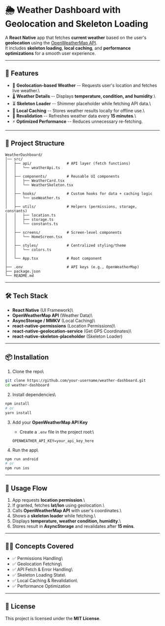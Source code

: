 # 🌦️ Weather Dashboard with Geolocation and Skeleton Loading

A **React Native** app that fetches **current weather** based on the
user's **geolocation** using the [OpenWeatherMap
API](https://openweathermap.org/api).\
It includes **skeleton loading**, **local caching**, and **performance
optimizations** for a smooth user experience.

---

## 🚀 Features

- 📍 **Geolocation-based Weather** -- Requests user's location and
  fetches live weather.\
- 🌡️ **Weather Details** -- Displays **temperature, condition, and
  humidity**.\
- ⏳ **Skeleton Loader** -- Shimmer placeholder while fetching API
  data.\
- 💾 **Local Caching** -- Stores weather results locally for offline
  use.\
- 🔄 **Revalidation** -- Refreshes weather data every **15 minutes**.\
- ⚡ **Optimized Performance** -- Reduces unnecessary re-fetching.

---

## 📂 Project Structure

    WeatherDashboard/
    │── src/
    │   ├── api/                # API layer (fetch functions)
    │   │   └── weatherApi.ts
    │   │
    │   ├── components/         # Reusable UI components
    │   │   ├── WeatherCard.tsx
    │   │   └── WeatherSkeleton.tsx
    │   │
    │   ├── hooks/              # Custom hooks for data + caching logic
    │   │   └── useWeather.ts
    │   │
    │   ├── utils/              # Helpers (permissions, storage, constants)
    │   │   ├── location.ts
    │   │   ├── storage.ts
    │   │   └── constants.ts
    │   │
    │   ├── screens/            # Screen-level components
    │   │   └── HomeScreen.tsx
    │   │
    │   ├── styles/             # Centralized styling/theme
    │   │   └── colors.ts
    │   │
    │   └── App.tsx             # Root component
    │
    ├── .env                    # API keys (e.g., OpenWeatherMap)
    ├── package.json
    └── README.md

---

## 🛠️ Tech Stack

- **React Native** (UI Framework)\
- **OpenWeatherMap API** (Weather Data)\
- **AsyncStorage / MMKV** (Local Caching)\
- **react-native-permissions** (Location Permissions)\
- **react-native-geolocation-service** (Get GPS Coordinates)\
- **react-native-skeleton-placeholder** (Skeleton Loader)

---

## 📦 Installation

1.  Clone the repo\

```bash
git clone https://github.com/your-username/weather-dashboard.git
cd weather-dashboard
```

2.  Install dependencies\

```bash
npm install
# or
yarn install
```

3.  Add your **OpenWeatherMap API Key**

    - Create a `.env` file in the project root:\

    ```env
    OPENWEATHER_API_KEY=your_api_key_here
    ```

4.  Run the app\

```bash
npm run android
# or
npm run ios
```

---

## 📖 Usage Flow

1.  App requests **location permission**.\
2.  If granted, fetches **lat/lon** using geolocation.\
3.  Calls **OpenWeatherMap API** with user's coordinates.\
4.  Shows a **skeleton loader** while fetching.\
5.  Displays **temperature, weather condition, humidity**.\
6.  Stores result in **AsyncStorage** and revalidates after **15 mins**.

---

## 🧑‍💻 Concepts Covered

- ✅ Permissions Handling\
- ✅ Geolocation Fetching\
- ✅ API Fetch & Error Handling\
- ✅ Skeleton Loading State\
- ✅ Local Caching & Revalidation\
- ✅ Performance Optimization

---

## 📜 License

This project is licensed under the **MIT License**.
